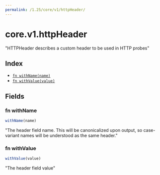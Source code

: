 ```yaml
---
permalink: /1.25/core/v1/httpHeader/
---
```


# core.v1.httpHeader

"HTTPHeader describes a custom header to be used in HTTP probes"

## Index

* [`fn withName(name)`](#fn-withname)
* [`fn withValue(value)`](#fn-withvalue)

## Fields

### fn withName

```ts
withName(name)
```

"The header field name. This will be canonicalized upon output, so case-variant names will be understood as the same header."

### fn withValue

```ts
withValue(value)
```

"The header field value"